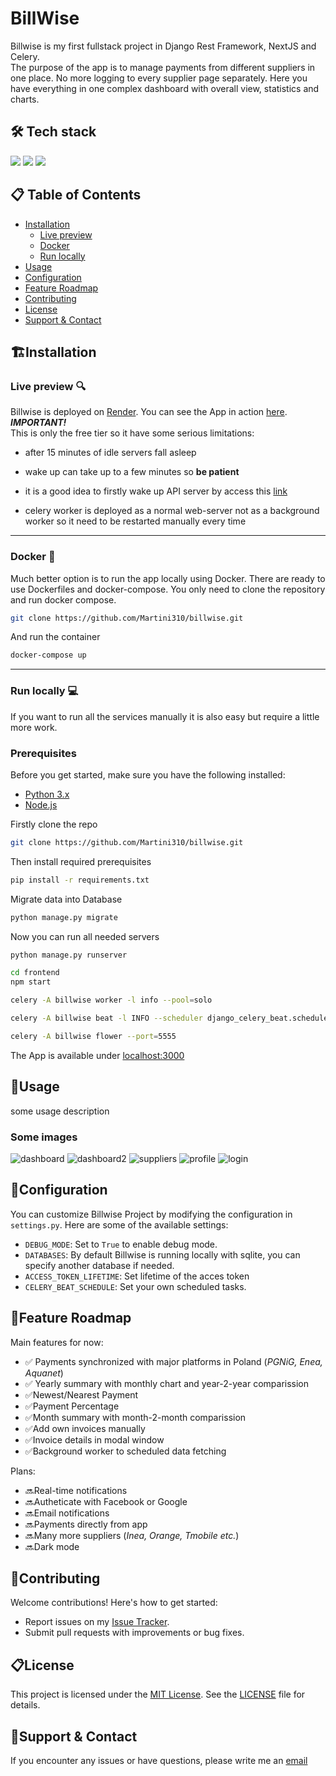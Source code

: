 # BillWise

Billwise is my first fullstack project in Django Rest Framework, NextJS and Celery.  
The purpose of the app is to manage payments from different suppliers in one place. No more logging to every supplier page separately. Here you have everything in one complex dashboard with overall view, statistics and charts.

## 🛠️ Tech stack

<img src="https://img.shields.io/badge/Django-092E20?style=for-the-badge&logo=django&logoColor=green">
<img src="https://img.shields.io/badge/Python-FFD43B?style=for-the-badge&logo=python&logoColor=blue">
<img src="https://img.shields.io/badge/SQLite-07405E?style=for-the-badge&logo=sqlite&logoColor=white">

## 📋 Table of Contents

- [Installation](#🏗️installation)
  - [Live preview](#live-preview-🔍)
  - [Docker](#docker-🐋)
  - [Run locally](#run-locally-💻)
- [Usage](#🚀usage)
- [Configuration](#🔧configuration)
- [Feature Roadmap](#📒feature-roadmap)
- [Contributing](#👥contributing)
- [License](#📋license)
- [Support & Contact](#📨support--contact)

## 🏗️Installation

### Live preview 🔍

Billwise is deployed on [Render](https://render.com/). You can see the App in action [here](https://bill-wise.onrender.com).  
***IMPORTANT!***  
This is only the free tier so it have some serious limitations:  

- after 15 minutes of idle servers fall asleep

- wake up can take up to a few minutes so **be patient**

- it is a good idea to firstly wake up API server by access this [link](https://billwise-api-qkpt.onrender.com/admin)

- celery worker is deployed as a normal web-server not as a background worker so it need to be restarted manually every time

---

### Docker 🐋

Much better option is to run the app locally using Docker. There are ready to use Dockerfiles and docker-compose. You only need to clone the repository and run docker compose.

```bash
git clone https://github.com/Martini310/billwise.git
```

And run the container

```bash
docker-compose up
```

---

### Run locally :computer:

If you want to run all the services manually it is also easy but require a little more work.

### Prerequisites

Before you get started, make sure you have the following installed:

- [Python 3.x](https://www.python.org/downloads/)
- [Node.js](https://nodejs.org/)

Firstly clone the repo

```bash
git clone https://github.com/Martini310/billwise.git
```

Then install required prerequisites

```bash
pip install -r requirements.txt
```

Migrate data into Database

```bash
python manage.py migrate
```

Now you can run all needed servers

```bash
python manage.py runserver
```

```bash
cd frontend
npm start
```

```bash
celery -A billwise worker -l info --pool=solo
```

```bash
celery -A billwise beat -l INFO --scheduler django_celery_beat.schedulers:DatabaseScheduler
```

```bash
celery -A billwise flower --port=5555   
```

The App is available under [localhost:3000](localhost:3000)

## 🚀Usage

some usage description

### Some images

![dashboard](https://github.com/Martini310/billwise/assets/108935246/2408401e-a045-4c97-bd77-6476fff6549d)
![dashboard2](https://github.com/Martini310/billwise/assets/108935246/cc41c1de-3bcf-4a10-9502-9393d7821f40)
![suppliers](https://github.com/Martini310/billwise/assets/108935246/f28ffd0e-6a2f-4f26-a729-153c41a97064)
![profile](https://github.com/Martini310/billwise/assets/108935246/94490e2b-c23c-493c-aa90-907870fca099)
![login](https://github.com/Martini310/billwise/assets/108935246/633fc1d2-5436-4fde-9d6d-48d3dd0f77c1)


## 🔧Configuration

You can customize Billwise Project by modifying the configuration in `settings.py`. Here are some of the available settings:

- `DEBUG_MODE`: Set to `True` to enable debug mode.
- `DATABASES`: By default Billwise is running locally with sqlite, you can specify another database if needed.
- `ACCESS_TOKEN_LIFETIME`: Set lifetime of the acces token
- `CELERY_BEAT_SCHEDULE`: Set your own scheduled tasks.

## 📒Feature Roadmap

Main features for now:

- :white_check_mark: Payments synchronized with major platforms in Poland (*PGNiG, Enea, Aquanet*)
- :white_check_mark: Yearly summary with monthly chart and year-2-year comparission
- :white_check_mark:Newest/Nearest Payment
- :white_check_mark:Payment Percentage
- :white_check_mark:Month summary with month-2-month comparission
- :white_check_mark:Add own invoices manually
- :white_check_mark:Invoice details in modal window
- :white_check_mark:Background  worker to scheduled data fetching

Plans:

- :soon:Real-time notifications
- :soon:Autheticate with Facebook or Google
- :soon:Email notifications
- :soon:Payments directly from app
- :soon:Many more suppliers (*Inea, Orange, Tmobile etc.*)
- :soon:Dark mode

## 👥Contributing

Welcome contributions! Here's how to get started:

- Report issues on my [Issue Tracker](https://github.com/Martini310/billwise/issues).
- Submit pull requests with improvements or bug fixes.

## 📋License

This project is licensed under the [MIT License](LICENSE). See the [LICENSE](LICENSE) file for details.

## 📨Support & Contact

If you encounter any issues or have questions, please write me an  [email](mailto:maritn.brzezinski@wp.eu)
